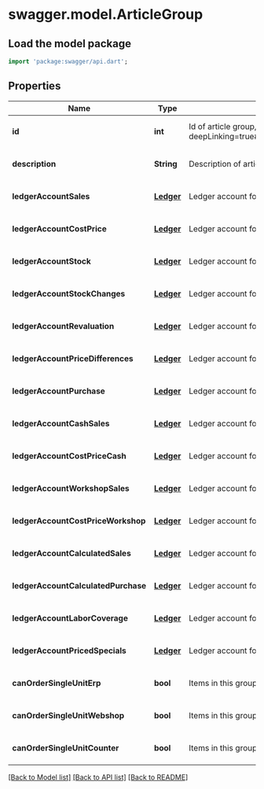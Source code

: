 # swagger.model.ArticleGroup

## Load the model package
```dart
import 'package:swagger/api.dart';
```

## Properties
Name | Type | Description | Notes
------------ | ------------- | ------------- | -------------
**id** | **int** | Id of article group,  as retrievable from &lt;a href&#x3D;\&quot;?deepLinking&#x3D;true#/Product/ArticleGroup\&quot;&gt;/api/Product/ArticleGroup&lt;/a&gt; | [optional] [default to null]
**description** | **String** | Description of article group | [optional] [default to null]
**ledgerAccountSales** | [**Ledger**](Ledger.md) | Ledger account for Sales | [optional] [default to null]
**ledgerAccountCostPrice** | [**Ledger**](Ledger.md) | Ledger account for cost price of sales | [optional] [default to null]
**ledgerAccountStock** | [**Ledger**](Ledger.md) | Ledger account for stock | [optional] [default to null]
**ledgerAccountStockChanges** | [**Ledger**](Ledger.md) | Ledger account for stock changes | [optional] [default to null]
**ledgerAccountRevaluation** | [**Ledger**](Ledger.md) | Ledger account for revaluation | [optional] [default to null]
**ledgerAccountPriceDifferences** | [**Ledger**](Ledger.md) | Ledger account for price differences | [optional] [default to null]
**ledgerAccountPurchase** | [**Ledger**](Ledger.md) | Ledger account for purchase (optional in ERP) | [optional] [default to null]
**ledgerAccountCashSales** | [**Ledger**](Ledger.md) | Ledger account for cash sales (optional in ERP) | [optional] [default to null]
**ledgerAccountCostPriceCash** | [**Ledger**](Ledger.md) | Ledger account for cost price of cash sales (optional in ERP) | [optional] [default to null]
**ledgerAccountWorkshopSales** | [**Ledger**](Ledger.md) | Ledger account for workshop sales (optional in ERP) | [optional] [default to null]
**ledgerAccountCostPriceWorkshop** | [**Ledger**](Ledger.md) | Ledger account for cost price of workshop sales (optional in ERP) | [optional] [default to null]
**ledgerAccountCalculatedSales** | [**Ledger**](Ledger.md) | Ledger account for calculated sales (optional in ERP) | [optional] [default to null]
**ledgerAccountCalculatedPurchase** | [**Ledger**](Ledger.md) | Ledger account for calculated purchases (optional in ERP) | [optional] [default to null]
**ledgerAccountLaborCoverage** | [**Ledger**](Ledger.md) | Ledger account for coverage of labor (optional in ERP) | [optional] [default to null]
**ledgerAccountPricedSpecials** | [**Ledger**](Ledger.md) | Ledger account for priced specials (optional in ERP) | [optional] [default to null]
**canOrderSingleUnitErp** | **bool** | Items in this group can be ordered as a single item in ERP application | [optional] [default to null]
**canOrderSingleUnitWebshop** | **bool** | Items in this group can be ordered as a single item in webshops | [optional] [default to null]
**canOrderSingleUnitCounter** | **bool** | Items in this group can be ordered as a single item at sales counter | [optional] [default to null]

[[Back to Model list]](../README.md#documentation-for-models) [[Back to API list]](../README.md#documentation-for-api-endpoints) [[Back to README]](../README.md)



